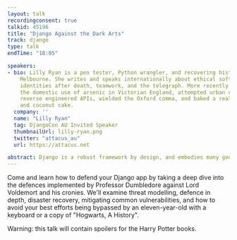 ```yaml
---
layout: talk
recordingconsent: true
talkid: 45196
title: "Django Against the Dark Arts"
track: django
type: talk
endTime: "18:05"

speakers:
- bio: Lilly Ryan is a pen tester, Python wrangler, and recovering historian from
    Melbourne. She writes and speaks internationally about ethical software, social
    identities after death, teamwork, and the telegraph. More recently she has researched
    the domestic use of arsenic in Victorian England, attempted urban camouflage,
    reverse engineered APIs, wielded the Oxford comma, and baked a really good lemon
    and coconut cake.
  company: ''
  name: "Lilly Ryan"
  tag: DjangoCon AU Invited Speaker
  thumbnailUrl: lilly-ryan.png
  twitter: "attacus_au"
  url: https://attacus.net

abstract: Django is a robust framework by design, and embodies many good security practices. But why and how do Django sites get hacked anyway? What can we do about it? And why are wizards involved?
---
```

Come and learn how to defend your Django app by taking a deep dive into the defences implemented by Professor Dumbledore against Lord Voldemort and his cronies. We'll examine threat modelling, defence in depth, disaster recovery, mitigating common vulnerabilities, and how to avoid your best efforts being bypassed by an eleven-year-old with a keyboard or a copy of "Hogwarts, A History".

Warning: this talk will contain spoilers for the Harry Potter books.
